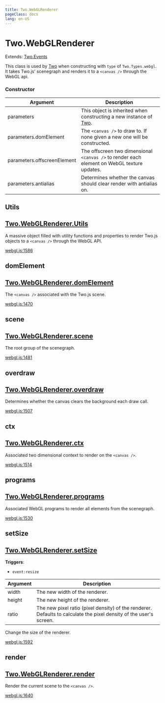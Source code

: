 ```yaml
---
title: Two.WebGLRenderer
pageClass: docs
lang: en-US
---
```


# Two.WebGLRenderer


<div class="extends">

Extends: [Two.Events](/docs/events/)

</div>


This class is used by [Two]() when constructing with `type` of `Two.Types.webgl`. It takes Two.js' scenegraph and renders it to a `<canvas />` through the WebGL api.


<div class="meta">
  <custom-button text="Source" type="source" href="https://github.com/jonobr1/two.js/blob/main/src/renderers/webgl.js" />
</div>



### Constructor


| Argument | Description |
| ---- | ----------- |
|  parameters  | This object is inherited when constructing a new instance of [Two](). |
|  parameters.domElement  | The `<canvas />` to draw to. If none given a new one will be constructed. |
|  parameters.offscreenElement  | The offscreen two dimensional `<canvas />` to render each element on WebGL texture updates. |
|  parameters.antialias  | Determines whether the canvas should clear render with antialias on. |



<div class="static member ">

## Utils

<h2 class="longname" aria-hidden="true"><a href="#Utils"><span class="prefix">Two.WebGLRenderer.</span><span class="shortname">Utils</span></a></h2>










<div class="properties">

A massive object filled with utility functions and properties to render Two.js objects to a `<canvas />` through the WebGL API.

</div>










<div class="meta">

  <a class="lineno" target="_blank" rel="noopener noreferrer" href="https://github.com/jonobr1/two.js/blob/main/src/renderers/webgl.js#L1586">
    webgl.js:1586
  </a>

</div>




</div>



<div class="instance member ">

## domElement

<h2 class="longname" aria-hidden="true"><a href="#domElement"><span class="prefix">Two.WebGLRenderer.</span><span class="shortname">domElement</span></a></h2>










<div class="properties">

The `<canvas />` associated with the Two.js scene.

</div>










<div class="meta">

  <a class="lineno" target="_blank" rel="noopener noreferrer" href="https://github.com/jonobr1/two.js/blob/main/src/renderers/webgl.js#L1470">
    webgl.js:1470
  </a>

</div>




</div>



<div class="instance member ">

## scene

<h2 class="longname" aria-hidden="true"><a href="#scene"><span class="prefix">Two.WebGLRenderer.</span><span class="shortname">scene</span></a></h2>










<div class="properties">

The root group of the scenegraph.

</div>










<div class="meta">

  <a class="lineno" target="_blank" rel="noopener noreferrer" href="https://github.com/jonobr1/two.js/blob/main/src/renderers/webgl.js#L1481">
    webgl.js:1481
  </a>

</div>




</div>



<div class="instance member ">

## overdraw

<h2 class="longname" aria-hidden="true"><a href="#overdraw"><span class="prefix">Two.WebGLRenderer.</span><span class="shortname">overdraw</span></a></h2>










<div class="properties">

Determines whether the canvas clears the background each draw call.

</div>










<div class="meta">

  <a class="lineno" target="_blank" rel="noopener noreferrer" href="https://github.com/jonobr1/two.js/blob/main/src/renderers/webgl.js#L1507">
    webgl.js:1507
  </a>

</div>




</div>



<div class="instance member ">

## ctx

<h2 class="longname" aria-hidden="true"><a href="#ctx"><span class="prefix">Two.WebGLRenderer.</span><span class="shortname">ctx</span></a></h2>










<div class="properties">

Associated two dimensional context to render on the `<canvas />`.

</div>










<div class="meta">

  <a class="lineno" target="_blank" rel="noopener noreferrer" href="https://github.com/jonobr1/two.js/blob/main/src/renderers/webgl.js#L1514">
    webgl.js:1514
  </a>

</div>




</div>



<div class="instance member ">

## programs

<h2 class="longname" aria-hidden="true"><a href="#programs"><span class="prefix">Two.WebGLRenderer.</span><span class="shortname">programs</span></a></h2>










<div class="properties">

Associated WebGL programs to render all elements from the scenegraph.

</div>










<div class="meta">

  <a class="lineno" target="_blank" rel="noopener noreferrer" href="https://github.com/jonobr1/two.js/blob/main/src/renderers/webgl.js#L1530">
    webgl.js:1530
  </a>

</div>




</div>



<div class="instance function ">

## setSize

<h2 class="longname" aria-hidden="true"><a href="#setSize"><span class="prefix">Two.WebGLRenderer.</span><span class="shortname">setSize</span></a></h2>








<div class="fires">

__Triggers__:

+ `event:resize`

</div>





<div class="params">

| Argument | Description |
| ---- | ----------- |
|  width  | The new width of the renderer. |
|  height  | The new height of the renderer. |
|  ratio  | The new pixel ratio (pixel density) of the renderer. Defaults to calculate the pixel density of the user's screen. |
</div>




<div class="description">

Change the size of the renderer.

</div>





<div class="meta">

  <a class="lineno" target="_blank" rel="noopener noreferrer" href="https://github.com/jonobr1/two.js/blob/main/src/renderers/webgl.js#L1592">
    webgl.js:1592
  </a>

</div>




</div>



<div class="instance function ">

## render

<h2 class="longname" aria-hidden="true"><a href="#render"><span class="prefix">Two.WebGLRenderer.</span><span class="shortname">render</span></a></h2>















<div class="description">

Render the current scene to the `<canvas />`.

</div>





<div class="meta">

  <a class="lineno" target="_blank" rel="noopener noreferrer" href="https://github.com/jonobr1/two.js/blob/main/src/renderers/webgl.js#L1640">
    webgl.js:1640
  </a>

</div>




</div>


